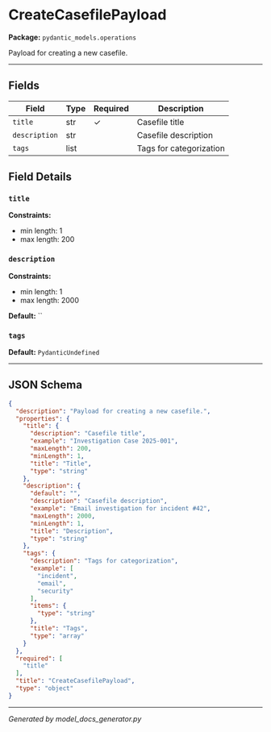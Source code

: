 # CreateCasefilePayload

**Package:** `pydantic_models.operations`

Payload for creating a new casefile.

---

## Fields

| Field | Type | Required | Description |
|-------|------|----------|-------------|
| `title` | str | ✓ | Casefile title |
| `description` | str |  | Casefile description |
| `tags` | list |  | Tags for categorization |

## Field Details

### `title`

**Constraints:**
- min length: 1
- max length: 200

### `description`

**Constraints:**
- min length: 1
- max length: 2000

**Default:** ``

### `tags`

**Default:** `PydanticUndefined`

---

## JSON Schema

```json
{
  "description": "Payload for creating a new casefile.",
  "properties": {
    "title": {
      "description": "Casefile title",
      "example": "Investigation Case 2025-001",
      "maxLength": 200,
      "minLength": 1,
      "title": "Title",
      "type": "string"
    },
    "description": {
      "default": "",
      "description": "Casefile description",
      "example": "Email investigation for incident #42",
      "maxLength": 2000,
      "minLength": 1,
      "title": "Description",
      "type": "string"
    },
    "tags": {
      "description": "Tags for categorization",
      "example": [
        "incident",
        "email",
        "security"
      ],
      "items": {
        "type": "string"
      },
      "title": "Tags",
      "type": "array"
    }
  },
  "required": [
    "title"
  ],
  "title": "CreateCasefilePayload",
  "type": "object"
}
```

---

*Generated by model_docs_generator.py*
